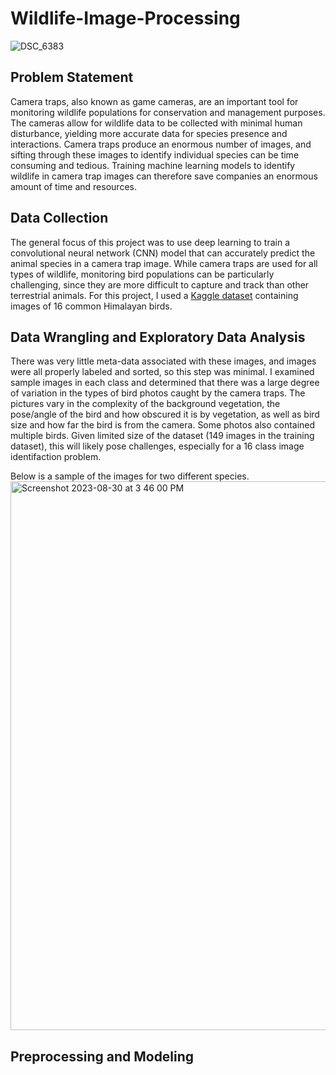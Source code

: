 # Wildlife-Image-Processing

![DSC_6383](https://github.com/KimSB80/Wildlife-Image-Processing/assets/124254338/71a00768-6ad9-4374-8873-31c313503559)

## Problem Statement
Camera traps, also known as game cameras, are an important tool for monitoring wildlife populations for conservation and management purposes. The cameras allow for wildlife data to be collected with minimal human disturbance, yielding more accurate data for species presence and interactions. Camera traps produce an enormous number of images, and sifting through these images to identify individual species can be time consuming and tedious. Training machine learning models to identify wildlife in camera trap images can therefore save companies an enormous amount of time and resources. 

## Data Collection
The general focus of this project was to use deep learning to train a convolutional neural network (CNN) model that can accurately predict the animal species in a camera trap image. While camera traps are used for all types of wildlife, monitoring bird populations can be particularly challenging, since they are more difficult to capture and track than other terrestrial animals. For this project, I used a [Kaggle dataset](https://www.kaggle.com/datasets/akash2907/bird-species-classification) containing images of 16 common Himalayan birds.

## Data Wrangling and Exploratory Data Analysis
There was very little meta-data associated with these images, and images were all properly labeled and sorted, so this step was minimal. I examined sample images in each class and determined that there was a large degree of variation in the types of bird photos caught by the camera traps. The pictures vary in the complexity of the background vegetation, the pose/angle of the bird and how obscured it is by vegetation, as well as bird size and how far the bird is from the camera. Some photos also contained multiple birds. Given limited size of the dataset (149 images in the training dataset), this will likely pose challenges, especially for a 16 class image identifaction problem.

Below is a sample of the images for two different species.
<img width="878" alt="Screenshot 2023-08-30 at 3 46 00 PM" src="https://github.com/KimSB80/Wildlife-Image-Processing/assets/124254338/d92881b6-fa64-4126-aacc-14930e30c98c">

## Preprocessing and Modeling

